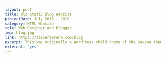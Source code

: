 ```yaml
---
layout: post
title: Old Static Blog Website
projectDate: July 2018 - 2019
category: HTML Website
role: Web Designer and Blogger
img: blog.jpg
link: https://lizberberena.com/blog
excerpt: This was originally a WordPress child theme of the Savona theme, but I recreated the entire website from scratch into a static website that uses Jekyll. No longer in use.
external: "yes"
---
```

